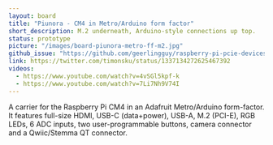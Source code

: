 ```yaml
---
layout: board
title: "Piunora - CM4 in Metro/Arduino form factor"
short_description: M.2 underneath, Arduino-style connections up top.
status: prototype
picture: "/images/board-piunora-metro-ff-m2.jpg"
github_issue: "https://github.com/geerlingguy/raspberry-pi-pcie-devices/issues/25#issuecomment-742956897"
link: https://twitter.com/timonsku/status/1337134272625467392
videos:
  - https://www.youtube.com/watch?v=4vSGl5kpf-k
  - https://www.youtube.com/watch?v=7Li7Nh9V74I
---
```

A carrier for the Raspberry Pi CM4 in an Adafruit Metro/Arduino form-factor.
It features full-size HDMI, USB-C (data+power), USB-A, M.2 (PCI-E), RGB LEDs, 6 ADC inputs, two user-programmable buttons, camera connector and a Qwiic/Stemma QT connector.
